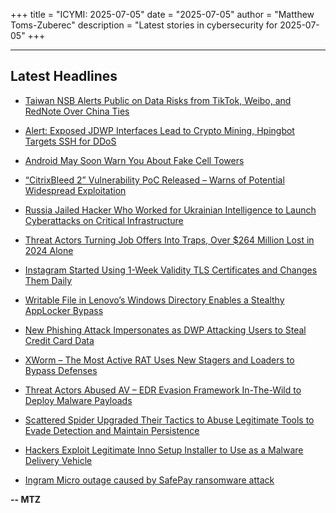 +++
title = "ICYMI: 2025-07-05"
date = "2025-07-05"
author = "Matthew Toms-Zuberec"
description = "Latest stories in cybersecurity for 2025-07-05"
+++

---------------------------------------------------------------------------
## Latest Headlines
- [Taiwan NSB Alerts Public on Data Risks from TikTok, Weibo, and RedNote Over China Ties](https://thehackernews.com/2025/07/taiwan-nsb-alerts-public-on-data-risks.html)

- [Alert: Exposed JDWP Interfaces Lead to Crypto Mining, Hpingbot Targets SSH for DDoS](https://thehackernews.com/2025/07/alert-exposed-jdwp-interfaces-lead-to.html)

- [Android May Soon Warn You About Fake Cell Towers](https://www.wired.com/story/android-may-soon-warn-you-about-fake-cell-towers/)

- [“CitrixBleed 2” Vulnerability PoC Released – Warns of Potential Widespread Exploitation](https://cybersecuritynews.com/citrixbleed-2-poc-released/)

- [Russia Jailed Hacker Who Worked for Ukrainian Intelligence to Launch Cyberattacks on Critical Infrastructure](https://cybersecuritynews.com/russia-jailed-hacker-who-worked-for-ukrainian-intelligence/)

- [Threat Actors Turning Job Offers Into Traps, Over $264 Million Lost in 2024 Alone](https://cybersecuritynews.com/threat-actors-turning-job-offers-into-traps/)

- [Instagram Started Using 1-Week Validity TLS Certificates and Changes Them Daily](https://cybersecuritynews.com/instagram-started-using-1-week-validity-tls-certificates/)

- [Writable File in Lenovo’s Windows Directory Enables a Stealthy AppLocker Bypass](https://cybersecuritynews.com/writable-file-in-lenovos-windows-directory/)

- [New Phishing Attack Impersonates as DWP Attacking Users to Steal Credit Card Data](https://cybersecuritynews.com/new-phishing-attack-impersonates-as-dwp/)

- [XWorm – The Most Active RAT Uses New Stagers and Loaders to Bypass Defenses](https://cybersecuritynews.com/xworm-the-most-active-rat-uses-new-stagers/)

- [Threat Actors Abused AV – EDR Evasion Framework In-The-Wild to Deploy Malware Payloads](https://cybersecuritynews.com/threat-actors-abused-av-edr-evasion-framework/)

- [Scattered Spider Upgraded Their Tactics to Abuse Legitimate Tools to Evade Detection and Maintain Persistence](https://cybersecuritynews.com/scattered-spider-upgraded-their-tactics-to-abuse-legitimate-tools/)

- [Hackers Exploit Legitimate Inno Setup Installer to Use as a Malware Delivery Vehicle](https://cybersecuritynews.com/hackers-exploit-legitimate-inno-setup-installer/)

- [Ingram Micro outage caused by SafePay ransomware attack](https://www.bleepingcomputer.com/news/security/ingram-micro-outage-caused-by-safepay-ransomware-attack/)

**-- MTZ**